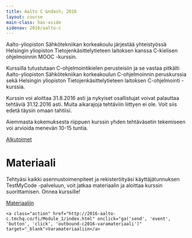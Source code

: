 ```yaml
---
title: Aalto C &ndash; 2016
layout: course
main-class: has-aside
sidenav: 2016/aalto-c
---
```


Aalto-yliopiston Sähkötekniikan korkeakoulu järjestää yhteistyössä Helsingin yliopiston Tietojenkäsittelytieteen laitoksen kanssa C-kielisen ohjelmoinnin MOOC -kurssin.

Kurssilla tutustutaan C-ohjelmointikielen perusteisiin ja se vastaa pitkälti Aalto-yliopiston Sähkötekniikan korkeakoulun C-ohjelmoinnin peruskurssia sekä Helsingin yliopiston Tietojenkäsittelytieteen laitoksen C-ohjelmointi -kurssia.

Kurssin voi aloittaa 31.8.2016 asti ja nykyiset osallistujat voivat palauttaa tehtäviä 31.12.2016 asti. Muita aikarajoja tehtäviin liittyen ei ole. Voit siis edetä täysin omaan tahtiisi.

Aiemmasta kokemuksesta riippuen kurssin yhden tehtäväsetin tekemiseen voi arvioida menevän 10-15 tuntia.

<div class="actions">
	<a class="action primary" href="http://2016-aalto-c.mooc.fi/fi/instructions/index.html" onclick="ga('send', 'event', 'button', 'click', 'outbound-c2016-alkutoimet')" target="_blank">Alkutoimet</a>
</div>

# Materiaali

Tehtyäsi kaikki asennustoimenpiteet ja rekisteröityäsi käyttäjätunnuksen TestMyCode -palveluun, voit jatkaa materiaalin ja aloittaa kurssin suorittamisen. Onnea kurssille!

<div class="actions">
	<a class="action" href="http://2016-aalto-c.mooc.fi/fi/Module_1/index.html" onclick="ga('send', 'event', 'button', 'click', 'outbound-c2016-materiaali')" target="_blank">Materiaaliin</a>

	<a class="action" href="http://2016-aalto-c.tmchq.co/fi/Module_1/index.html" onclick="ga('send', 'event', 'button', 'click', 'outbound-c2016-varamateriaali')" target="_blank">Varamateriaaliin</a>
</div>
